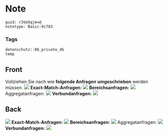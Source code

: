 # Note
```
guid: r}UeXqjm=@
notetype: Basic-9c783
```

### Tags
```
datenschutz::06_private_db
temp
```

## Front
Vollziehen Sie nach wie <b>folgende Anfragen</b>
<b>umgeschrieben</b> werden müssen. <img src="paste-4fb077ef2891bd55abd3610a9b8f3ffe8f3f062d.jpg">
<b>Exact-Match-Anfragen:</b> <img src="paste-d12e480812611151661d9fea153cd8212b98ff0d.jpg">
<b>Bereichsanfragen:</b> <img src="paste-3565edf912f20145100feeb208bed23c93499b0a.jpg">
Aggregatanfragen: <img src="paste-05bc89706eb2724877fa5f31992db39814dc0c38.jpg">
<b>Verbundanfragen:</b> <img src="paste-4455e4b45474374077d8fbc2f32db9c7f92d9e47.jpg">

## Back
<img src="paste-4fb077ef2891bd55abd3610a9b8f3ffe8f3f062d.jpg">
<b>Exact-Match-Anfragen: <img src="paste-da74f9a7228f41b3ca92bff97551982f32a418d4.jpg">
Bereichsanfragen:</b> <img src="paste-ccb6e2a8cf90241f9f14b4144fd853f0406b2c31.jpg">
Aggregatanfragen: <img src="paste-77abc26758c4cf489e497aa3311a442621d93d8b.jpg">
<b>Verbundanfragen:</b> <img src="paste-524c814272b5070d314130a3ac09b8d55e6b3d39.jpg">
